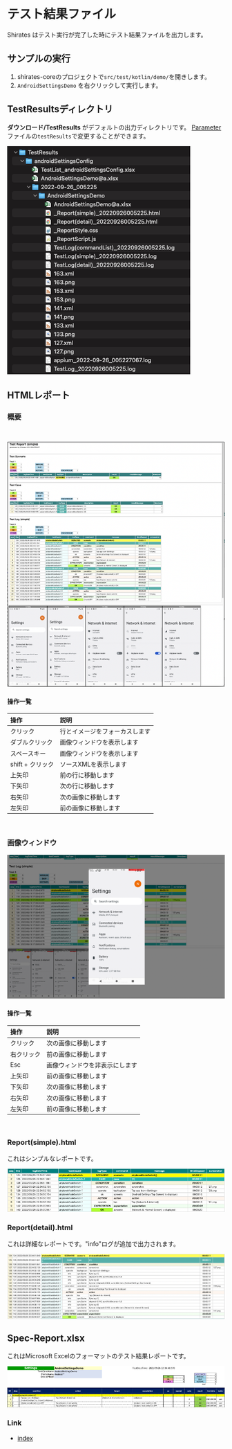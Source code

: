 # テスト結果ファイル

Shirates はテスト実行が完了した時にテスト結果ファイルを出力します。

## サンプルの実行

1. shirates-coreのプロジェクトで`src/test/kotlin/demo/`を開きします。
2. `AndroidSettingsDemo` を右クリックして実行します。

## TestResultsディレクトリ

**ダウンロード/TestResults** がデフォルトの出力ディレクトリです。
[Parameter](../parameter/parameters.md)ファイルの`testResults`で変更することができます。

![](../../_images/test_results.png)

## HTMLレポート

### 概要

<br>

![](../_images/report1.png)

#### 操作一覧

| 操作           | 説明              |
|:-------------|:----------------|
| クリック         | 行とイメージをフォーカスします |
| ダブルクリック      | 画像ウィンドウを表示します   |
| スペースキー       | 画像ウィンドウを表示します   |
| shift + クリック | ソースXMLを表示します    |
| 上矢印          | 前の行に移動します       |
| 下矢印          | 次の行に移動します       |
| 右矢印          | 次の画像に移動します      |
| 左矢印          | 前の画像に移動します      |

<br>

### 画像ウィンドウ

![](../_images/report1_zoomup_image.png)

#### 操作一覧

| 操作    | 説明              |
|:------|:----------------|
| クリック  | 次の画像に移動します      |
| 右クリック | 前の画像に移動します      |
| Esc   | 画像ウィンドウを非表示にします |
| 上矢印   | 前の画像に移動します      |
| 下矢印   | 次の画像に移動します      |
| 右矢印   | 次の画像に移動します      |
| 左矢印   | 前の画像に移動します      |

<br>

### Report(simple).html

これはシンプルなレポートです。

![](../_images/report(simple).png)

### Report(detail).html

これは詳細なレポートです。"info"ログが追加で出力されます。

![](../_images/report(detail).png)

## Spec-Report.xlsx

これはMicrosoft Excelのフォーマットのテスト結果レポートです。

![](../_images/spec-report.png)

### Link

- [index](../../index_ja.md)
